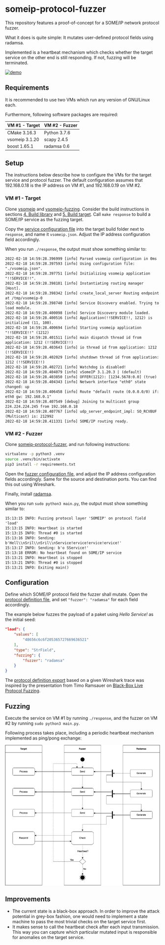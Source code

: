 # someip-protocol-fuzzer

This repository features a proof-of-concept for a SOME/IP network protocol fuzzer.

What it does is quite simple: It mutates user-defined protocol fields using radamsa.

Implemented is a heartbeat mechanism which checks whether the target service on the other end is still responding. If not, fuzzing will be terminated.

[![demo](https://raw.githubusercontent.com/cfanatic/someip-protocol-fuzzer/master/misc/fuzzing.png)](https://codefanatic.de/git/fuzzing.webm)

## Requirements

It is recommended to use two VMs which run any version of GNU/Linux each.

Furthermore, following software packages are required:

| VM #1 - Target     | VM #2 - Fuzzer     |
| ------------------ | ------------------ |
| CMake 3.16.3       | Python 3.7.6       |
| vsomeip 3.1.20     | scapy 2.4.5        |
| boost 1.65.1       | radamsa 0.6        |

## Setup

The instructions below describe how to configure the VMs for the target service and protocol fuzzer. The default configuration assumes that 192.168.0.18 is the IP address on VM #1, and 192.168.0.19 on VM #2.

### VM #1 - Target

Clone [vsomeip](https://github.com/COVESA/vsomeip) and [vsomeip-fuzzing](https://github.com/cfanatic/vsomeip-fuzzing). Consider the build instructions in sections [4. Build library](https://github.com/cfanatic/vsomeip-fuzzing#4-build-library) and [5. Build target](https://github.com/cfanatic/vsomeip-fuzzing#5-build-target). Call `make response` to build a SOME/IP service as the fuzzing target.

Copy the [service configuration file](https://github.com/cfanatic/vsomeip-fuzzing/blob/master/conf/vsomeip_response.json) into the target build folder next to `response`, and name it `vsomeip.json`. Adjust the IP address configuration field accordingly.

When you run `./response`, the output must show something similar to:

```log
2022-02-18 14:59:28.396999 [info] Parsed vsomeip configuration in 0ms
2022-02-18 14:59:28.397593 [info] Using configuration file: "./vsomeip.json".
2022-02-18 14:59:28.397751 [info] Initializing vsomeip application "!!SERVICE!!".
2022-02-18 14:59:28.398101 [info] Instantiating routing manager [Host].
2022-02-18 14:59:28.398342 [info] create_local_server Routing endpoint at /tmp/vsomeip-0
2022-02-18 14:59:28.398740 [info] Service Discovery enabled. Trying to load module.
2022-02-18 14:59:28.400098 [info] Service Discovery module loaded.
2022-02-18 14:59:28.400516 [info] Application(!!SERVICE!!, 1212) is initialized (11, 100).
2022-02-18 14:59:28.400694 [info] Starting vsomeip application "!!SERVICE!!" (1212)
2022-02-18 14:59:28.401511 [info] main dispatch thread id from application: 1212 (!!SERVICE!!)
2022-02-18 14:59:28.403643 [info] io thread id from application: 1212 (!!SERVICE!!)
2022-02-18 14:59:28.402029 [info] shutdown thread id from application: 1212 (!!SERVICE!!)
2022-02-18 14:59:28.402721 [info] Watchdog is disabled!
2022-02-18 14:59:28.404079 [info] vSomeIP 3.1.20.3 | (default)
2022-02-18 14:59:28.403850 [info] OFFER(1212): [1234.5678:0.0] (true)
2022-02-18 14:59:28.404343 [info] Network interface "eth0" state changed: up
2022-02-18 14:59:28.406458 [info] Route "default route (0.0.0.0/0) if: eth0 gw: 192.168.0.1"
2022-02-18 14:59:28.407549 [debug] Joining to multicast group 224.224.224.245 from 192.168.0.18
2022-02-18 14:59:28.407767 [info] udp_server_endpoint_impl: SO_RCVBUF (Multicast) is: 212992
2022-02-18 14:59:28.411331 [info] SOME/IP routing ready.
```

### VM #2 - Fuzzer

Clone [someip-protocol-fuzzer](https://github.com/cfanatic/someip-protocol-fuzzer), and run following instructions:

```bash
virtualenv -p python3 .venv
source .venv/bin/activate
pip3 install -r requirements.txt 
```

Open the [fuzzer configuration file](https://github.com/cfanatic/someip-protocol-fuzzer/blob/master/config.ini), and adjust the IP address configuration fields accordingly. Same for the source and destination ports. You can find this out using Wireshark.

Finally, install [radamsa](https://gitlab.com/akihe/radamsa).

When you run `sudo python3 main.py`, the output must show something similar to:

```log
15:13:15 INFO: Fuzzing protocol layer 'SOMEIP' on protocol field 'load'
15:13:15 INFO: Heartbeat is started
15:13:15 INFO: Thread #0 is started
15:13:16 INFO: Sending: b'Hell\\nSril\\nSril\\nService!ervice!ervice!ervice!'
15:13:17 INFO: Sending: b'o SService!'
15:13:18 ERROR: No heartbeat found on SOME/IP service
15:13:21 INFO: Heartbeat is stopped
15:13:21 INFO: Thread #0 is stopped
15:13:21 INFO: Exiting main()
```

## Configuration

Define which SOME/IP protocol field the fuzzer shall mutate. Open the [protocol definition file](https://github.com/cfanatic/someip-protocol-fuzzer/blob/master/data/someip_fields.json), and set `"fuzzer": "radamsa"` for each field accordingly.

The example below fuzzes the payload of a paket using *Hello Service!* as the initial seed:

```json
"load": {
    "values": [
        "48656c6c6f205365727669636521"
    ],
    "type": "StrField",
    "fuzzing": {
        "fuzzer": "radamsa"
    }
}
```

The [protocol definition export](https://github.com/cfanatic/someip-protocol-fuzzer/blob/master/someip_fuzzer/template.py) based on a given Wireshark trace was inspired by the presentation from Timo Ramsauer on [Black-Box Live Protocol Fuzzing](https://media.ccc.de/v/eh19-149-black-box-live-protocol-fuzzing).

## Fuzzing

Execute the service on VM #1 by running `./response`, and the fuzzer on VM #2 by running `sudo python3 main.py`.

Following process takes place, including a periodic heartbeat mechanism implemented as ping/pong exchange:

![flowchart](https://raw.githubusercontent.com/cfanatic/someip-protocol-fuzzer/master/misc/flowchart.png)

## Improvements

- The current state is a black-box approach. In order to improve the attack potential in grey-box fashion, one would need to implement a state machine to pass the most trivial checks on the target service first.
- It makes sense to call the heartbeat check after each input transmission. This way you can capture which particular mutated input is responsible for anomalies on the target service.
